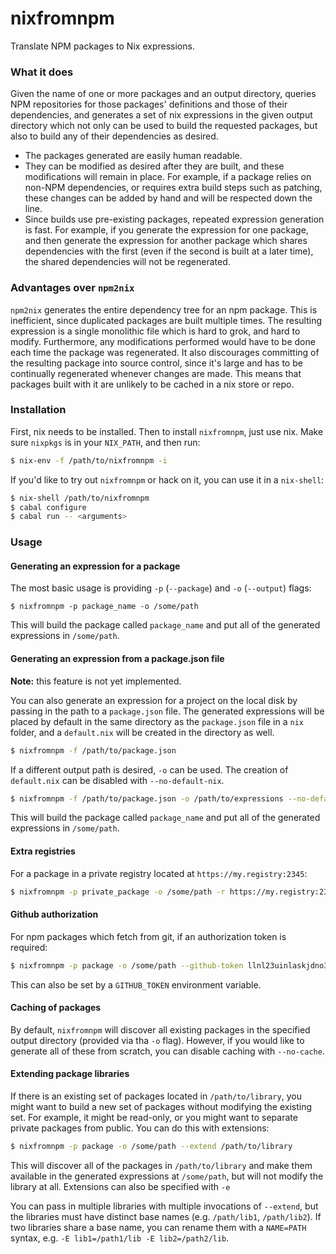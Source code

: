 # nixfromnpm

Translate NPM packages to Nix expressions.

### What it does

Given the name of one or more packages and an output directory, queries NPM repositories for those packages' definitions and those of their dependencies, and generates a set of nix expressions in the given output directory which not only can be used to build the requested packages, but also to build any of their dependencies as desired.

* The packages generated are easily human readable.
* They can be modified as desired after they are built, and these modifications will remain in place. For example, if a package relies on non-NPM dependencies, or requires extra build steps such as patching, these changes can be added by hand and will be respected down the line.
* Since builds use pre-existing packages, repeated expression generation is fast. For example, if you generate the expression for one package, and then generate the expression for another package which shares dependencies with the first (even if the second is built at a later time), the shared dependencies will not be regenerated.

### Advantages over `npm2nix`

`npm2nix` generates the entire dependency tree for an npm package. This is inefficient, since duplicated packages are built multiple times. The resulting expression is a single monolithic file which is hard to grok, and hard to modify. Furthermore, any modifications performed would have to be done each time the package was regenerated. It also discourages committing of the resulting package into source control, since it's large and has to be continually regenerated whenever changes are made. This means that packages built with it are unlikely to be cached in a nix store or repo.

### Installation

First, nix needs to be installed. Then to install `nixfromnpm`, just use nix. Make sure `nixpkgs` is in your `NIX_PATH`, and then run:

```bash
$ nix-env -f /path/to/nixfromnpm -i
```

If you'd like to try out `nixfromnpm` or hack on it, you can use it in a `nix-shell`:

```bash
$ nix-shell /path/to/nixfromnpm
$ cabal configure
$ cabal run -- <arguments>
```

### Usage

#### Generating an expression for a package

The most basic usage is providing `-p` (`--package`) and `-o` (`--output`) flags:

```
$ nixfromnpm -p package_name -o /some/path
```

This will build the package called `package_name` and put all of the generated expressions in `/some/path`.

#### Generating an expression from a package.json file

**Note:** this feature is not yet implemented.

You can also generate an expression for a project on the local disk by passing in the path to a `package.json` file. The generated expressions will be placed by default in the same directory as the `package.json` file in a `nix` folder, and a `default.nix` will be created in the directory as well.

```bash
$ nixfromnpm -f /path/to/package.json
```

If a different output path is desired, `-o` can be used. The creation of `default.nix` can be disabled with `--no-default-nix`.

```bash
$ nixfromnpm -f /path/to/package.json -o /path/to/expressions --no-default-nix
```

This will build the package called `package_name` and put all of the generated expressions in `/some/path`.

#### Extra registries

For a package in a private registry located at `https://my.registry:2345`:

```bash
$ nixfromnpm -p private_package -o /some/path -r https://my.registry:2345
```

#### Github authorization

For npm packages which fetch from git, if an authorization token is required:

```bash
$ nixfromnpm -p package -o /some/path --github-token llnl23uinlaskjdno34nedhoaidjn5o48wugn
```

This can also be set by a `GITHUB_TOKEN` environment variable.

#### Caching of packages

By default, `nixfromnpm` will discover all existing packages in the specified output directory (provided via tha `-o` flag). However, if you would like to generate all of these from scratch, you can disable caching with `--no-cache`.

#### Extending package libraries

If there is an existing set of packages located in `/path/to/library`, you might want to build a new set of packages without modifying the existing set. For example, it might be read-only, or you might want to separate private packages from public. You can do this with extensions:


```bash
$ nixfromnpm -p package -o /some/path --extend /path/to/library
```

This will discover all of the packages in `/path/to/library` and make them available in the generated expressions at `/some/path`, but will not modify the library at all. Extensions can also be specified with `-e`

You can pass in multiple libraries with multiple invocations of `--extend`, but the libraries must have distinct base names (e.g. `/path/lib1`, `/path/lib2`). If two libraries share a base name, you can rename them with a `NAME=PATH` syntax, e.g. `-E lib1=/path1/lib -E lib2=/path2/lib`.
